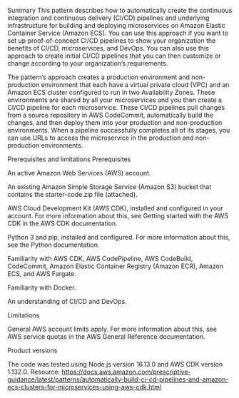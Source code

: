 Summary
This pattern describes how to automatically create the continuous integration and continuous delivery (CI/CD) pipelines and underlying infrastructure for building and deploying microservices on Amazon Elastic Container Service (Amazon ECS). You can use this approach if you want to set up proof-of-concept CI/CD pipelines to show your organization the benefits of CI/CD, microservices, and DevOps. You can also use this approach to create initial CI/CD pipelines that you can then customize or change according to your organization’s requirements. 

The pattern’s approach creates a production environment and non-production environment that each have a virtual private cloud (VPC) and an Amazon ECS cluster configured to run in two Availability Zones. These environments are shared by all your microservices and you then create a CI/CD pipeline for each microservice. These CI/CD pipelines pull changes from a source repository in AWS CodeCommit, automatically build the changes, and then deploy them into your production and non-production environments. When a pipeline successfully completes all of its stages, you can use URLs to access the microservice in the production and non-production environments.

Prerequisites and limitations
Prerequisites 

An active Amazon Web Services (AWS) account.

An existing Amazon Simple Storage Service (Amazon S3) bucket that contains the starter-code.zip file (attached).

AWS Cloud Development Kit (AWS CDK), installed and configured in your account. For more information about this, see Getting started with the AWS CDK in the AWS CDK documentation.

Python 3 and pip, installed and configured. For more information about this, see the Python documentation.

Familiarity with AWS CDK, AWS CodePipeline, AWS CodeBuild, CodeCommit, Amazon Elastic Container Registry (Amazon ECR), Amazon ECS, and AWS Fargate.

Familiarity with Docker.

An understanding of CI/CD and DevOps.

Limitations

General AWS account limits apply. For more information about this, see AWS service quotas in the AWS General Reference documentation.

Product versions

The code was tested using Node.js version 16.13.0 and AWS CDK version 1.132.0.
Resource:
https://docs.aws.amazon.com/prescriptive-guidance/latest/patterns/automatically-build-ci-cd-pipelines-and-amazon-ecs-clusters-for-microservices-using-aws-cdk.html
